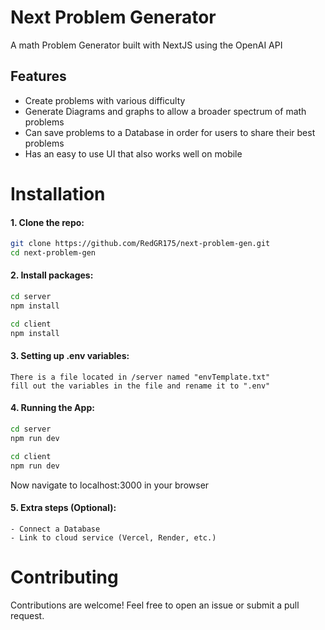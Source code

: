 # Next Problem Generator
A math Problem Generator built with NextJS using the OpenAI API

## Features

- Create problems with various difficulty
- Generate Diagrams and graphs to allow a broader spectrum of math problems
- Can save problems to a Database in order for users to share their best problems
- Has an easy to use UI that also works well on mobile

# Installation 

#### 1. Clone the repo:
```sh
git clone https://github.com/RedGR175/next-problem-gen.git
cd next-problem-gen
```

#### 2. Install packages:
```sh
cd server
npm install
```
```sh
cd client
npm install
```


#### 3. Setting up .env variables: 

    There is a file located in /server named "envTemplate.txt"
    fill out the variables in the file and rename it to ".env"

#### 4. Running the App: 
```sh
cd server
npm run dev
```
```sh
cd client
npm run dev
```
Now navigate to localhost:3000 in your browser

#### 5. Extra steps (Optional): 
    - Connect a Database
    - Link to cloud service (Vercel, Render, etc.)

# Contributing

Contributions are welcome! Feel free to open an issue or submit a pull request.